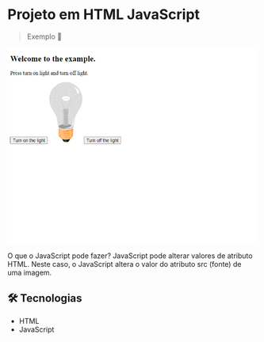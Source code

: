 # Projeto em HTML JavaScript

> Exemplo 🚀

![preview.png](./.github/preview.png)

O que o JavaScript pode fazer?
JavaScript pode alterar valores de atributo HTML.
Neste caso, o JavaScript altera o valor do atributo src (fonte) de uma imagem.

## 🛠️ Tecnologias

- HTML
- JavaScript
